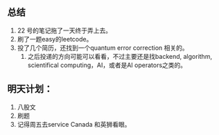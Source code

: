 ## 总结
1. 22 号的笔记拖了一天终于弄上去。
2. 刷了一题easy的leetcode。
3. 投了几个简历，还找到一个quantum error correction 相关的。
   1. 之后投递的方向可能可以看看，不过主要还是找backend, algorithm, scientifical computing，AI，或者是AI operators之类的。

## 明天计划：
1. 八股文
2. 刷题
3. 记得周五去service Canada 和英狮看眼。
